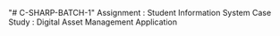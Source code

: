 "# C-SHARP-BATCH-1" 
Assignment : Student Information System
Case Study : Digital Asset Management Application
